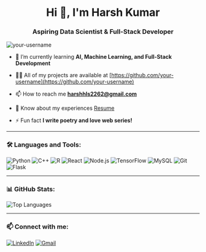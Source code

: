 <h1 align="center">Hi 👋, I'm Harsh Kumar</h1>
<h3 align="center">Aspiring Data Scientist & Full-Stack Developer</h3>

<p align="left"> <img src="https://komarev.com/ghpvc/?username=your-username&label=Profile%20views&color=0e75b6&style=flat" alt="your-username" /> </p>

- 🌱 I’m currently learning **AI, Machine Learning, and Full-Stack Development**

- 👨‍💻 All of my projects are available at [https://github.com/your-username](https://github.com/your-username)

- 📫 How to reach me **harshhls2262@gmail.com**

- 📄 Know about my experiences [Resume](https://link-to-your-resume)

- ⚡ Fun fact **I write poetry and love web series!**

---

### 🛠️ Languages and Tools:

<p align="left">
 <img src="https://img.shields.io/badge/Python-3670A0?style=for-the-badge&logo=python&logoColor=ffdd54" alt="Python"/>
 <img src="https://img.shields.io/badge/C%2B%2B-00599C?style=for-the-badge&logo=c%2B%2B&logoColor=white" alt="C++"/>
 <img src="https://img.shields.io/badge/R-276DC3?style=for-the-badge&logo=r&logoColor=white" alt="R"/>
 <img src="https://img.shields.io/badge/React-20232A?style=for-the-badge&logo=react&logoColor=61DAFB" alt="React"/>
 <img src="https://img.shields.io/badge/Node.js-43853D?style=for-the-badge&logo=node-dot-js&logoColor=white" alt="Node.js"/>
 <img src="https://img.shields.io/badge/TensorFlow-FF6F00?style=for-the-badge&logo=tensorflow&logoColor=white" alt="TensorFlow"/>
 <img src="https://img.shields.io/badge/MySQL-00000F?style=for-the-badge&logo=mysql&logoColor=white" alt="MySQL"/>
 <img src="https://img.shields.io/badge/Git-F05032?style=for-the-badge&logo=git&logoColor=white" alt="Git"/>
 <img src="https://img.shields.io/badge/Flask-000000?style=for-the-badge&logo=flask&logoColor=white" alt="Flask"/>
</p>

---

### 📊 GitHub Stats:

<p align="left">
  <img src="https://github-readme-stats.vercel.app/api/top-langs?username=your-username&show_icons=true&locale=en&layout=compact" alt="Top Languages" />
</p>

---

### 📫 Connect with me:

<p align="left">
<a href="https://www.linkedin.com/in/harsh-kumar-34b572304" target="blank"><img align="center" src="https://img.shields.io/badge/LinkedIn-0077B5?style=for-the-badge&logo=linkedin&logoColor=white" alt="LinkedIn"/></a>
<a href="mailto:harshhls2262@gmail.com"><img align="center" src="https://img.shields.io/badge/Gmail-D14836?style=for-the-badge&logo=gmail&logoColor=white" alt="Gmail"/></a>
</p>

